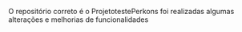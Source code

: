 O repositório correto é o ProjetotestePerkons 
foi realizadas algumas alterações e melhorias de funcionalidades

